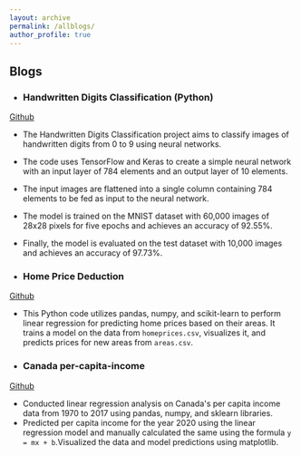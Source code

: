 ```yaml
---
layout: archive
permalink: /allblogs/
author_profile: true
---
```


<h2> Blogs </h2>


- ### Handwritten Digits Classification (Python)
[Github](https://github.com/chinu-2000/mini-projects/blob/main/%20Handwritten%20Digits%20Classification/%20Handwritten%20Digits%20Classification.ipynb)

- The Handwritten Digits Classification project aims to classify images of handwritten digits from 0 to 9 using neural networks.
- The code uses TensorFlow and Keras to create a simple neural network with an input layer of 784 elements and an output layer of 10 elements.
- The input images are flattened into a single column containing 784 elements to be fed as input to the neural network.
- The model is trained on the MNIST dataset with 60,000 images of 28x28 pixels for five epochs and achieves an accuracy of 92.55%.
- Finally, the model is evaluated on the test dataset with 10,000 images and achieves an accuracy of 97.73%.

- ### Home Price Deduction
[Github](https://github.com/chinu-2000/mini-projects/blob/main/Home%20Price%20Deduction/Home%20Price%20Deduction.ipynb)

- This Python code utilizes pandas, numpy, and scikit-learn to perform linear regression for predicting home prices based on their areas. It trains a model on the data from ``homeprices.csv``, visualizes it, and predicts prices for new areas from ``areas.csv``.

- ### Canada per-capita-income
[Github](https://github.com/chinu-2000/mini-projects/blob/main/canada_per_capita_income/percapita.ipynb)

- Conducted linear regression analysis on Canada's per capita income data from 1970 to 2017 using pandas, numpy, and sklearn libraries.
- Predicted per capita income for the year 2020 using the linear regression model and manually calculated the same using the formula ``y = mx + b``.Visualized the data and model predictions using matplotlib.


